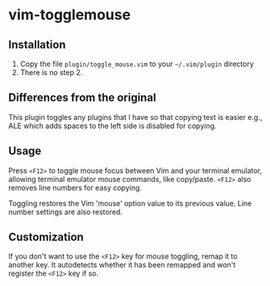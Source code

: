 vim-togglemouse
===============

Installation
------------
1. Copy the file `plugin/toggle_mouse.vim` to your `~/.vim/plugin` directory
2. There is no step 2.

Differences from the original
-----------------------------
This plugin toggles any plugins that I have so that copying text is easier
e.g., ALE which adds spaces to the left side is disabled for copying.

Usage
-----
Press `<F12>` to toggle mouse focus between Vim and your terminal emulator,
allowing terminal emulator mouse commands, like copy/paste. `<F12>` also
removes line numbers for easy copying.

Toggling restores the Vim 'mouse' option value to its previous value. Line
number settings are also restored.


Customization
-------------
If you don't want to use the `<F12>` key for mouse toggling, remap it to
another key.  It autodetects whether it has been remapped and won't register
the `<F12>` key if so.
